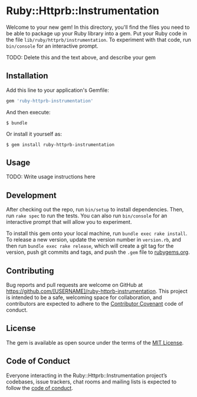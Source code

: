# Ruby::Httprb::Instrumentation

Welcome to your new gem! In this directory, you'll find the files you need to be able to package up your Ruby library into a gem. Put your Ruby code in the file `lib/ruby/httprb/instrumentation`. To experiment with that code, run `bin/console` for an interactive prompt.

TODO: Delete this and the text above, and describe your gem

## Installation

Add this line to your application's Gemfile:

```ruby
gem 'ruby-httprb-instrumentation'
```

And then execute:

    $ bundle

Or install it yourself as:

    $ gem install ruby-httprb-instrumentation

## Usage

TODO: Write usage instructions here

## Development

After checking out the repo, run `bin/setup` to install dependencies. Then, run `rake spec` to run the tests. You can also run `bin/console` for an interactive prompt that will allow you to experiment.

To install this gem onto your local machine, run `bundle exec rake install`. To release a new version, update the version number in `version.rb`, and then run `bundle exec rake release`, which will create a git tag for the version, push git commits and tags, and push the `.gem` file to [rubygems.org](https://rubygems.org).

## Contributing

Bug reports and pull requests are welcome on GitHub at https://github.com/[USERNAME]/ruby-httprb-instrumentation. This project is intended to be a safe, welcoming space for collaboration, and contributors are expected to adhere to the [Contributor Covenant](http://contributor-covenant.org) code of conduct.

## License

The gem is available as open source under the terms of the [MIT License](https://opensource.org/licenses/MIT).

## Code of Conduct

Everyone interacting in the Ruby::Httprb::Instrumentation project’s codebases, issue trackers, chat rooms and mailing lists is expected to follow the [code of conduct](https://github.com/[USERNAME]/ruby-httprb-instrumentation/blob/master/CODE_OF_CONDUCT.md).
